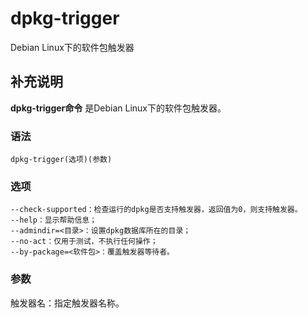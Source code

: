 #  dpkg-trigger

Debian Linux下的软件包触发器

##  补充说明

**dpkg-trigger命令** 是Debian Linux下的软件包触发器。

###  语法

    
    
    dpkg-trigger(选项)(参数)
    

###  选项

    
    
    --check-supported：检查运行的dpkg是否支持触发器，返回值为0，则支持触发器。
    --help：显示帮助信息；
    --admindir=<目录>：设置dpkg数据库所在的目录；
    --no-act：仅用于测试，不执行任何操作；
    --by-package=<软件包>：覆盖触发器等待者。
    

###  参数

触发器名：指定触发器名称。

